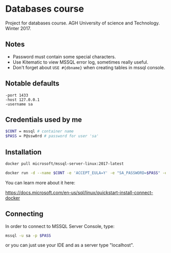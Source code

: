 # Databases course
Project for databases course. AGH University of science and Technology. Winter 2017.

## Notes
- Password must contain some special characters.
- Use Kitematic to view MSSQL error log, sometimes really useful.
- Don't forget about `USE #{dbname}` when creating tables in mssql console.

## Notable defaults
```
-port 1433
-host 127.0.0.1
-username sa
```

## Credentials used by me
```bash
$CONT = mssql # container name
$PASS = P@ssw0rd # password for user 'sa'
```
## Installation
```bash
docker pull microsoft/mssql-server-linux:2017-latest

docker run -d --name $CONT -e 'ACCEPT_EULA=Y' -e "SA_PASSWORD=$PASS" -e 'MSSQL_PID=Developer' -p 1433:1433 microsoft/mssql-server-linux:2017-latest
```
You can learn more about it here:

https://docs.microsoft.com/en-us/sql/linux/quickstart-install-connect-docker

## Connecting
In order to connect to MSSQL Server Console, type:
```bash
mssql -u sa -p $PASS
```

or you can just use your IDE and as a server type "localhost". 
